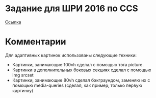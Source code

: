 # Задание для ШРИ 2016 по CCS
[Ссылка](https://urkass.github.io/task1_css/)
# Комментарии
Для адаптивных картинок использованы следующие техники:
* Картинки, занимающие 100vh сделал с помощью тэга picture.
* Картинки в дополнительных боковых секциях сделал с помощью img srcset
* Картинки, занимающие 80vh сделал бэкграундом, заменяю их с помощью media-queries (сделал, как пример, только первую картинку)
